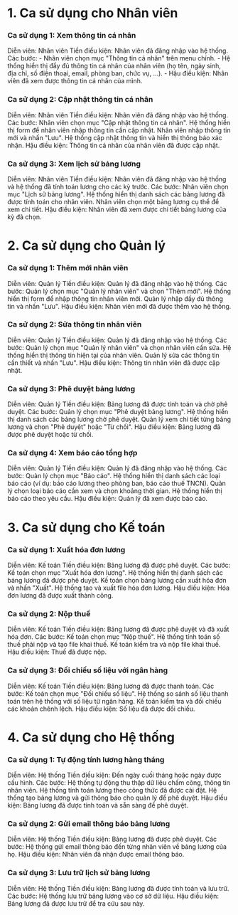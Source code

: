# 1. Ca sử dụng cho Nhân viên
### Ca sử dụng 1: Xem thông tin cá nhân
  Diễn viên: Nhân viên
  Tiền điều kiện: Nhân viên đã đăng nhập vào hệ thống.
  Các bước:
    - Nhân viên chọn mục "Thông tin cá nhân" trên menu chính.
    - Hệ thống hiển thị đầy đủ thông tin cá nhân của nhân viên (họ tên, ngày sinh, địa chỉ, số điện thoại, email, phòng ban, chức vụ, ...).
    - Hậu điều kiện: Nhân viên đã xem được thông tin cá nhân của mình.

### Ca sử dụng 2: Cập nhật thông tin cá nhân
Diễn viên: Nhân viên
Tiền điều kiện: Nhân viên đã đăng nhập vào hệ thống.
Các bước:
Nhân viên chọn mục "Cập nhật thông tin cá nhân".
Hệ thống hiển thị form để nhân viên nhập thông tin cần cập nhật.
Nhân viên nhập thông tin mới và nhấn "Lưu".
Hệ thống cập nhật thông tin và hiển thị thông báo xác nhận.
Hậu điều kiện: Thông tin cá nhân của nhân viên đã được cập nhật.

### Ca sử dụng 3: Xem lịch sử bảng lương
Diễn viên: Nhân viên
Tiền điều kiện: Nhân viên đã đăng nhập vào hệ thống và hệ thống đã tính toán lương cho các kỳ trước.
Các bước:
Nhân viên chọn mục "Lịch sử bảng lương".
Hệ thống hiển thị danh sách các bảng lương đã được tính toán cho nhân viên.
Nhân viên chọn một bảng lương cụ thể để xem chi tiết.
Hậu điều kiện: Nhân viên đã xem được chi tiết bảng lương của kỳ đã chọn.

# 2. Ca sử dụng cho Quản lý
### Ca sử dụng 1: Thêm mới nhân viên
Diễn viên: Quản lý
Tiền điều kiện: Quản lý đã đăng nhập vào hệ thống.
Các bước:
Quản lý chọn mục "Quản lý nhân viên" và chọn "Thêm mới".
Hệ thống hiển thị form để nhập thông tin nhân viên mới.
Quản lý nhập đầy đủ thông tin và nhấn "Lưu".
Hậu điều kiện: Nhân viên mới đã được thêm vào hệ thống.

### Ca sử dụng 2: Sửa thông tin nhân viên
Diễn viên: Quản lý
Tiền điều kiện: Quản lý đã đăng nhập vào hệ thống.
Các bước:
Quản lý chọn mục "Quản lý nhân viên" và chọn nhân viên cần sửa.
Hệ thống hiển thị thông tin hiện tại của nhân viên.
Quản lý sửa các thông tin cần thiết và nhấn "Lưu".
Hậu điều kiện: Thông tin nhân viên đã được cập nhật.

### Ca sử dụng 3: Phê duyệt bảng lương
Diễn viên: Quản lý
Tiền điều kiện: Bảng lương đã được tính toán và chờ phê duyệt.
Các bước:
Quản lý chọn mục "Phê duyệt bảng lương".
Hệ thống hiển thị danh sách các bảng lương chờ phê duyệt.
Quản lý xem chi tiết từng bảng lương và chọn "Phê duyệt" hoặc "Từ chối".
Hậu điều kiện: Bảng lương đã được phê duyệt hoặc từ chối.

### Ca sử dụng 4: Xem báo cáo tổng hợp
Diễn viên: Quản lý
Tiền điều kiện: Quản lý đã đăng nhập vào hệ thống.
Các bước:
Quản lý chọn mục "Báo cáo".
Hệ thống hiển thị danh sách các loại báo cáo (ví dụ: báo cáo lương theo phòng ban, báo cáo thuế TNCN).
Quản lý chọn loại báo cáo cần xem và chọn khoảng thời gian.
Hệ thống hiển thị báo cáo theo yêu cầu.
Hậu điều kiện: Quản lý đã xem được báo cáo.

# 3. Ca sử dụng cho Kế toán
### Ca sử dụng 1: Xuất hóa đơn lương
Diễn viên: Kế toán
Tiền điều kiện: Bảng lương đã được phê duyệt.
Các bước:
Kế toán chọn mục "Xuất hóa đơn lương".
Hệ thống hiển thị danh sách các bảng lương đã được phê duyệt.
Kế toán chọn bảng lương cần xuất hóa đơn và nhấn "Xuất".
Hệ thống tạo và xuất file hóa đơn lương.
Hậu điều kiện: Hóa đơn lương đã được xuất thành công.

### Ca sử dụng 2: Nộp thuế
Diễn viên: Kế toán
Tiền điều kiện: Bảng lương đã được phê duyệt và đã xuất hóa đơn.
Các bước:
Kế toán chọn mục "Nộp thuế".
Hệ thống tính toán số thuế phải nộp và tạo file khai thuế.
Kế toán kiểm tra và nộp file khai thuế.
Hậu điều kiện: Thuế đã được nộp.

### Ca sử dụng 3: Đối chiếu số liệu với ngân hàng
Diễn viên: Kế toán
Tiền điều kiện: Bảng lương đã được thanh toán.
Các bước:
Kế toán chọn mục "Đối chiếu số liệu".
Hệ thống so sánh số liệu thanh toán trên hệ thống với số liệu từ ngân hàng.
Kế toán kiểm tra và đối chiếu các khoản chênh lệch.
Hậu điều kiện: Số liệu đã được đối chiếu.

# 4. Ca sử dụng cho Hệ thống
### Ca sử dụng 1: Tự động tính lương hàng tháng
Diễn viên: Hệ thống
Tiền điều kiện: Đến ngày cuối tháng hoặc ngày được cấu hình.
Các bước:
Hệ thống tự động thu thập dữ liệu chấm công, thông tin nhân viên.
Hệ thống tính toán lương theo công thức đã được cài đặt.
Hệ thống tạo bảng lương và gửi thông báo cho quản lý để phê duyệt.
Hậu điều kiện: Bảng lương đã được tính toán và sẵn sàng để phê duyệt.

### Ca sử dụng 2: Gửi email thông báo bảng lương
Diễn viên: Hệ thống
Tiền điều kiện: Bảng lương đã được phê duyệt.
Các bước:
Hệ thống gửi email thông báo đến từng nhân viên về bảng lương của họ.
Hậu điều kiện: Nhân viên đã nhận được email thông báo.

### Ca sử dụng 3: Lưu trữ lịch sử bảng lương
Diễn viên: Hệ thống
Tiền điều kiện: Bảng lương đã được tính toán và lưu trữ.
Các bước:
Hệ thống lưu trữ bảng lương vào cơ sở dữ liệu.
Hậu điều kiện: Bảng lương đã được lưu trữ để tra cứu sau này.
